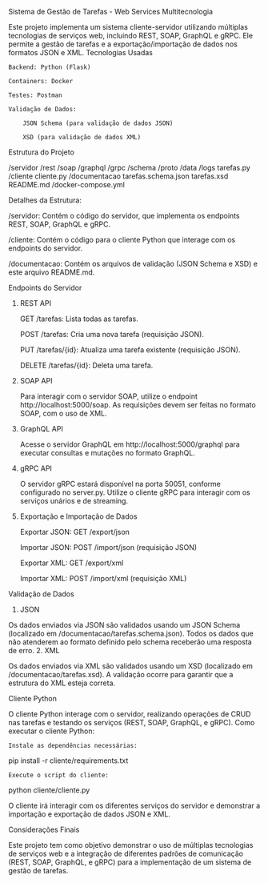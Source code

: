 Sistema de Gestão de Tarefas - Web Services Multitecnologia

Este projeto implementa um sistema cliente-servidor utilizando múltiplas tecnologias de serviços web, incluindo REST, SOAP, GraphQL e gRPC. Ele permite a gestão de tarefas e a exportação/importação de dados nos formatos JSON e XML.
Tecnologias Usadas

    Backend: Python (Flask)

    Containers: Docker

    Testes: Postman

    Validação de Dados:

        JSON Schema (para validação de dados JSON)

        XSD (para validação de dados XML)

Estrutura do Projeto

/servidor
    /rest
    /soap
    /graphql
    /grpc
    /schema
    /proto
    /data
    /logs
    tarefas.py
/cliente
    cliente.py
/documentacao
    tarefas.schema.json
    tarefas.xsd
    README.md
/docker-compose.yml

Detalhes da Estrutura:

/servidor: Contém o código do servidor, que implementa os endpoints REST, SOAP, GraphQL e gRPC.

/cliente: Contém o código para o cliente Python que interage com os endpoints do servidor.

/documentacao: Contém os arquivos de validação (JSON Schema e XSD) e este arquivo README.md.

Endpoints do Servidor
1. REST API

    GET /tarefas: Lista todas as tarefas.

    POST /tarefas: Cria uma nova tarefa (requisição JSON).

    PUT /tarefas/{id}: Atualiza uma tarefa existente (requisição JSON).

    DELETE /tarefas/{id}: Deleta uma tarefa.

2. SOAP API

    Para interagir com o servidor SOAP, utilize o endpoint http://localhost:5000/soap. As requisições devem ser feitas no formato SOAP, com o uso de XML.

3. GraphQL API

    Acesse o servidor GraphQL em http://localhost:5000/graphql para executar consultas e mutações no formato GraphQL.

4. gRPC API

    O servidor gRPC estará disponível na porta 50051, conforme configurado no server.py. Utilize o cliente gRPC para interagir com os serviços unários e de streaming.

5. Exportação e Importação de Dados

    Exportar JSON: GET /export/json

    Importar JSON: POST /import/json (requisição JSON)

    Exportar XML: GET /export/xml

    Importar XML: POST /import/xml (requisição XML)

Validação de Dados
1. JSON

Os dados enviados via JSON são validados usando um JSON Schema (localizado em /documentacao/tarefas.schema.json). Todos os dados que não atenderem ao formato definido pelo schema receberão uma resposta de erro.
2. XML

Os dados enviados via XML são validados usando um XSD (localizado em /documentacao/tarefas.xsd). A validação ocorre para garantir que a estrutura do XML esteja correta.


Cliente Python

O cliente Python interage com o servidor, realizando operações de CRUD nas tarefas e testando os serviços (REST, SOAP, GraphQL, e gRPC).
Como executar o cliente Python:

    Instale as dependências necessárias:

pip install -r cliente/requirements.txt

    Execute o script do cliente:

python cliente/cliente.py

O cliente irá interagir com os diferentes serviços do servidor e demonstrar a importação e exportação de dados JSON e XML.


Considerações Finais

Este projeto tem como objetivo demonstrar o uso de múltiplas tecnologias de serviços web e a integração de diferentes padrões de comunicação (REST, SOAP, GraphQL, e gRPC) para a implementação de um sistema de gestão de tarefas.
